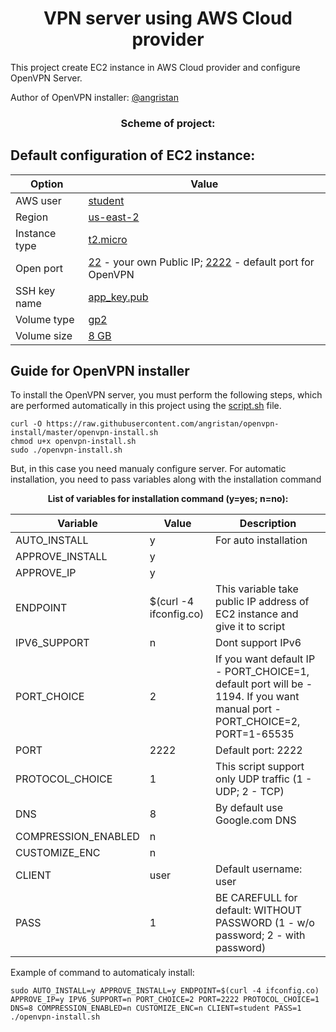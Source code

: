 # <div align="center">VPN server using AWS Cloud provider</div>

This project create EC2 instance in AWS Cloud provider and configure OpenVPN Server.

Author of OpenVPN installer: [@angristan](https://github.com/angristan/openvpn-install "@angristan")

### <div align="center">Scheme of project:</div>

## Default configuration of EC2 instance:

| Option        | Value                                                                                                                                                                                                                                                                                                           |
| ------------- | --------------------------------------------------------------------------------------------------------------------------------------------------------------------------------------------------------------------------------------------------------------------------------------------------------------- |
| AWS user      | [student](https://github.com/OlesYudin/VPN-Config/blob/main/variables.tf#:~:text=variable%20%22profile%22%20%7B,%7D "student")                                                                                                                                                                                  |
| Region        | [us-east-2](https://github.com/OlesYudin/VPN-Config/blob/main/variables.tf#:~:text=variable%20%22region%22%20%7B,%7D "us-east-2")                                                                                                                                                                               |
| Instance type | [t2.micro](https://github.com/OlesYudin/VPN-Config/blob/main/variables.tf#:~:text=variable%20%22instance_type%22%20%7B,%7D "t2.micro")                                                                                                                                                                          |
| Open port     | [22](https://github.com/OlesYudin/VPN-Config/blob/main/variables.tf#:~:text=%2222%22%20%20%20%3D%20%5B%22X.X.X.X/32%22%5D "22") - your own Public IP; [2222](https://github.com/OlesYudin/VPN-Config/blob/main/variables.tf#:~:text=%222222%22%20%3D%20%5B%220.0.0.0/0%22%5D "2222") - default port for OpenVPN |
| SSH key name  | [app_key.pub](https://github.com/OlesYudin/VPN-Config/blob/main/variables.tf#:~:text=variable%20%22ssh_key%22%20%7B,%7D "app_key.pub")                                                                                                                                                                          |
| Volume type   | [gp2](https://github.com/OlesYudin/VPN-Config/blob/main/main.tf#:~:text=volume_type%20%20%20%20%20%20%20%20%20%20%20%3D%20%22gp2%22 "gp2")                                                                                                                                                                      |
| Volume size   | [8 GB](https://github.com/OlesYudin/VPN-Config/blob/main/variables.tf#:~:text=variable%20%22volume_size%22%20%7B,%7D "8 GB")                                                                                                                                                                                    |

## Guide for OpenVPN installer

To install the OpenVPN server, you must perform the following steps, which are performed automatically in this project using the [script.sh](https://github.com/OlesYudin/VPN-Config/blob/main/scripts/script.sh "script.sh") file.

```
curl -O https://raw.githubusercontent.com/angristan/openvpn-install/master/openvpn-install.sh
chmod u+x openvpn-install.sh
sudo ./openvpn-install.sh
```

But, in this case you need manualy configure server.
For automatic installation, you need to pass variables along with the installation command

**<div align="center">List of variables for installation command (y=yes; n=no):</div>**

| Variable            | Value                  | Description                                                                                                                |
| ------------------- | ---------------------- | -------------------------------------------------------------------------------------------------------------------------- |
| AUTO_INSTALL        | y                      | For auto installation                                                                                                      |
| APPROVE_INSTALL     | y                      |                                                                                                                            |
| APPROVE_IP          | y                      |                                                                                                                            |
| ENDPOINT            | $(curl -4 ifconfig.co) | This variable take public IP address of EC2 instance and give it to script                                                 |
| IPV6_SUPPORT        | n                      | Dont support IPv6                                                                                                          |
| PORT_CHOICE         | 2                      | If you want default IP - PORT_CHOICE=1, default port will be - 1194. If you want manual port - PORT_CHOICE=2, PORT=1-65535 |
| PORT                | 2222                   | Default port: 2222                                                                                                         |
| PROTOCOL_CHOICE     | 1                      | This script support only UDP traffic (1 - UDP; 2 - TCP)                                                                    |
| DNS                 | 8                      | By default use Google.com DNS                                                                                              |
| COMPRESSION_ENABLED | n                      |                                                                                                                            |
| CUSTOMIZE_ENC       | n                      |                                                                                                                            |
| CLIENT              | user                   | Default username: user                                                                                                     |
| PASS                | 1                      | BE CAREFULL for default: WITHOUT PASSWORD (1 - w/o password; 2 - with password)                                            |

Example of command to automaticaly install:

```
sudo AUTO_INSTALL=y APPROVE_INSTALL=y ENDPOINT=$(curl -4 ifconfig.co) APPROVE_IP=y IPV6_SUPPORT=n PORT_CHOICE=2 PORT=2222 PROTOCOL_CHOICE=1 DNS=8 COMPRESSION_ENABLED=n CUSTOMIZE_ENC=n CLIENT=student PASS=1 ./openvpn-install.sh
```
